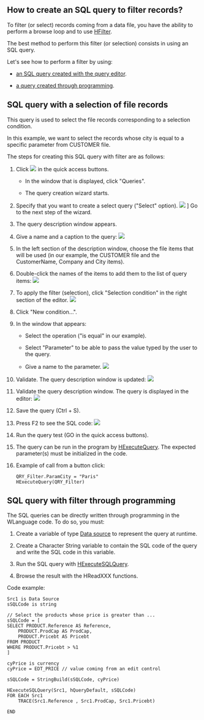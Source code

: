 
## How to create an SQL query to filter records?
			

<a name="NOTE1"></a>
<a name="NOTE1_1"></a>
To filter (or select) records coming from a data file, you have the ability to perform a browse loop and to use [HFilter](../WDLang4/3044100.md). 

The best method to perform this filter (or selection) consists in using an SQL query.

Let's see how to perform a filter by using: 

- [an SQL query created with the query editor](#NOTE2_1).

- [a query created through programming](#NOTE3_1). 




<a name="NOTE2"></a>
<a name="NOTE2_1"></a>


## SQL query with a selection of file records
<a name="sql_query_with_selection_file_records_ELTTEXTE000168"></a>
This query is used to select the file records corresponding to a selection condition. 

In this example, we want to select the records whose city is equal to a specific parameter from CUSTOMER file.

The steps for creating this SQL query with filter are as follows: 

1. Click ![](https://doc.pcsoft.fr/en-US/images/image.awp?langid=3&name=ico_nouveau.gif)
 in the quick access buttons. 

	- In the window that is displayed, click "Queries". 

	- The query creation wizard starts.




2. Specify that you want to create a select query ("Select" option). 
![](https://doc.pcsoft.fr/en-US/images/image.awp?langid=3&name=CLF_Requ%EAte_Somme%20-%20HC%20N%B0001.gif&type=thumb)
]
	Go to the next step of the wizard.

3. The query description window appears.

4. Give a name and a caption to the query: 
![](https://doc.pcsoft.fr/en-US/images/image.awp?langid=3&name=CLF_Requ%EAte_Filtre%20-%20HC%20N%B0002.gif&type=thumb)


5. In the left section of the description window, choose the file items that will be used (in our example, the CUSTOMER file and the CustomerName, Company and City items). 

6. Double-click the names of the items to add them to the list of query items: 
![](https://doc.pcsoft.fr/en-US/images/image.awp?langid=3&name=CLF_Requ%EAte_Filtre%20-%20HC%20N%B0003.gif)


7. To apply the filter (selection), click "Selection condition" in the right section of the editor.
![](https://doc.pcsoft.fr/en-US/images/image.awp?langid=3&name=CLF_Requ%EAte_Filtre%20-%20HC%20N%B0004.gif)


8. Click "New condition...". 

9. In the window that appears: 

	- Select the operation ("is equal" in our example).

	- Select "Parameter" to be able to pass the value typed by the user to the query.

	- Give a name to the parameter. 
![](https://doc.pcsoft.fr/en-US/images/image.awp?langid=3&name=CLF_Requ%EAte_Filtre%20-%20HC%20N%B0005.gif)





10. Validate. The query description window is updated: 
![](https://doc.pcsoft.fr/en-US/images/image.awp?langid=3&name=CLF_Requ%EAte_Filtre%20-%20HC%20N%B0006.gif)


11. Validate the query description window. The query is displayed in the editor: 
![](https://doc.pcsoft.fr/en-US/images/image.awp?langid=3&name=CLF_Requ%EAte_Filtre%20-%20HC%20N%B0007.gif)


12. Save the query (Ctrl + S). 

13. Press F2 to see the SQL code: 
![](https://doc.pcsoft.fr/en-US/images/image.awp?langid=3&name=CLF_Requ%EAte_Filtre%20-%20HC%20N%B0008.gif)


14. Run the query test (GO in the quick access buttons). 

15. The query can be run in the program by [HExecuteQuery](../WDLang4/3044080.md). The expected parameter(s) must be initialized in the code. 

16. Example of call from a button click: 
	
	```wl
	QRY_Filter.ParamCity = "Paris"
	HExecuteQuery(QRY_Filter)
	```





<a name="NOTE3"></a>
<a name="NOTE3_1"></a>


## SQL query with filter through programming
<a name="sql_query_with_filter_through_programming_ELTTEXTE000192"></a>
The SQL queries can be directly written through programming in the WLanguage code. To do so, you must: 

1. Create a variable of type [Data source](../WDLang4/1514053.md) to represent the query at runtime. 

2. Create a Character String variable to contain the SQL code of the query and write the SQL code in this variable. 

3. Run the SQL query with [HExecuteSQLQuery](../WDLang4/3044084.md).

4. Browse the result with the HReadXXX functions.




Code example: 


```wl
Src1 is Data Source
sSQLCode is string

// Select the products whose price is greater than ...
sSQLCode = [
SELECT PRODUCT.Reference AS Reference,	
	PRODUCT.ProdCap AS ProdCap,	
	PRODUCT.Pricebt AS Pricebt
FROM PRODUCT
WHERE PRODUCT.Pricebt > %1
]

cyPrice is currency
cyPrice = EDT_PRICE // value coming from an edit control

sSQLCode = StringBuild(sSQLCode, cyPrice)

HExecuteSQLQuery(Src1, hQueryDefault, sSQLCode)
FOR EACH Src1
	TRACE(Src1.Reference , Src1.ProdCap, Src1.Pricebt)

END
```



